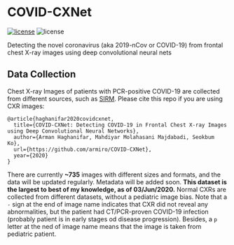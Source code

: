 # COVID-CXNet
[![license](https://img.shields.io/github/license/mashape/apistatus.svg?style=flat-square)](https://github.com/armiro/Covid19-Detection/blob/master/LICENSE)
![license](https://img.shields.io/badge/development-100%25-yellow?style=flat-square)

Detecting the novel coronavirus (aka 2019-nCov or COVID-19) from frontal chest X-ray images 
using deep convolutional neural nets

## Data Collection
Chest X-ray Images of patients with PCR-positive COVID-19 are collected from different sources, such as [SIRM](https://www.sirm.org/category/senza-categoria/covid-19/).
Please cite this repo if you are using CXR images:
```
@article{haghanifar2020covidcxnet,
  title={COVID-CXNet: Detecting COVID-19 in Frontal Chest X-ray Images using Deep Convolutional Neural Networks},
  author={Arman Haghanifar, Mahdiyar Molahasani Majdabadi, Seokbum Ko},
  url={https://github.com/armiro/COVID-CXNet},
  year={2020}
}
```
There are currently **~735** images with different sizes and formats, and the data will be updated regularly. Metadata will be added soon. **This dataset is the largest to best of my knowledge, as of 03/Jun/2020.** Normal CXRs are collected from different datasets, without a pediatric image bias. Note that a `-` sign at the end of image name indicates that CXR did not reveal any abnormalities, but the patient had CT/PCR-proven COVID-19 infection (probably patient is in early stages od disease progression). Besides, a `p` letter at the ned of image name means that the image is taken from pediatric patient.
